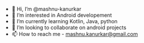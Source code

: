 - 👋 Hi, I’m @mashnu-kanurkar
- 👀 I’m interested in Android developement
- 🌱 I’m currently learning Kotlin, Java, python
- 💞️ I’m looking to collaborate on android projects
- 📫 How to reach me - mashnu.kanurkar@gmail.com

<!---
mashnu-kanurkar/mashnu-kanurkar is a ✨ special ✨ repository because its `README.md` (this file) appears on your GitHub profile.
You can click the Preview link to take a look at your changes.
--->

